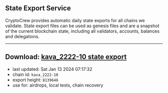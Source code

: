 ## State Export Service
CryptoCrew provides automatic daily state exports for all chains we validate. State export files can be used as genesis files and are a snapshot of the current blockchain state, including all validators, accounts, balances and delegations.

---
**Download: [kava_2222-10 state export](https://dl.ccvalidators.com/SERVICE/kava/kava_2222-10_export_8139646.json)**
---

- last updated: Sat Jan 13 2024 07:17:32
- chain id: `kava_2222-10`
- export height: `8139646`
- use for: airdrops, local tests, chain recovery
